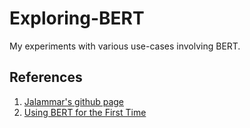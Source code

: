 # Exploring-BERT
My experiments with various use-cases involving BERT.

## References 

1. [Jalammar's github page](http://jalammar.github.io)
2. [Using BERT for the First Time](https://colab.research.google.com/github/jalammar/jalammar.github.io/blob/master/notebooks/bert/A_Visual_Notebook_to_Using_BERT_for_the_First_Time.ipynb#scrollTo=gG-EVWx4CzBc)
